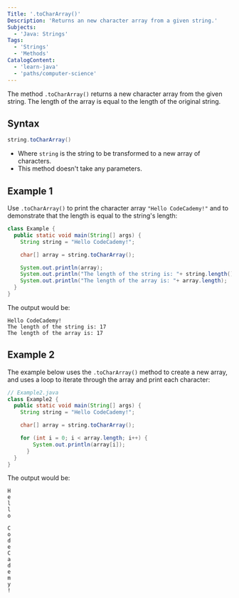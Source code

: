 ```yaml
---
Title: '.toCharArray()'
Description: 'Returns an new character array from a given string.'
Subjects:
  - 'Java: Strings'
Tags:
  - 'Strings'
  - 'Methods'
CatalogContent:
  - 'learn-java'
  - 'paths/computer-science'
---
```


The method `.toCharArray()` returns a new character array from the given string. The length of the array is equal to the length of the original string.

## Syntax

```java
string.toCharArray()
```
- Where `string` is the string to be transformed to a new array of characters.
- This method doesn't take any parameters.

## Example 1

Use `.toCharArray()` to print the character array `"Hello CodeCademy!"` and to demonstrate that the length is equal to the string's length:

```java
class Example {
  public static void main(String[] args) {
    String string = "Hello CodeCademy!";

    char[] array = string.toCharArray();

    System.out.println(array);
    System.out.println("The length of the string is: "+ string.length());
    System.out.println("The length of the array is: "+ array.length);
  }
}
```

The output would be:

```
Hello CodeCademy!
The length of the string is: 17
The length of the array is: 17

```

## Example 2

The example below uses the `.toCharArray()` method to create a new array, and uses a loop to iterate through the array and print each character:

```java
// Example2.java
class Example2 {
  public static void main(String[] args) {
    String string = "Hello CodeCademy!";

    char[] array = string.toCharArray();

    for (int i = 0; i < array.length; i++) {
        System.out.println(array[i]);
      }
  }
}
```

The output would be:

```
H
e
l
l
o

C
o
d
e
C
a
d
e
m
y
!
```
